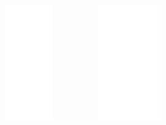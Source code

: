 <!---
[<img align="left top" width="48%" alt="🦑" src="/artifacts.svg">](#)

[<img align="right top" width="48%" alt="🦑" src="/progress.svg">](#)
--->

<div style="display: flex; justify-content: space-between; align-items: flex-start; width: 100%;">
  <img src="/artifacts.svg" alt="Artifacts" style="width:48%; max-height:300px; object-fit: contain;">
  <img src="/progress.svg" alt="Progress" style="width:48%; max-height:300px; object-fit: contain;">
</div>




<!---
Richard5678/Richard5678 is a ✨ special ✨ repository because its `README.md` (this file) appears on your GitHub profile.
You can click the Preview link to take a look at your changes.
--->
